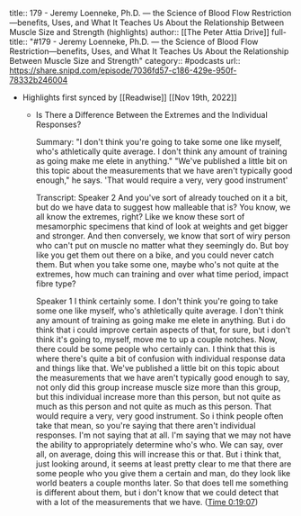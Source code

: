 title:: 179 - Jeremy Loenneke, Ph.D. —  the Science of Blood Flow Restriction—benefits, Uses, and What It Teaches Us About the Relationship Between Muscle Size and Strength (highlights)
author:: [[The Peter Attia Drive]]
full-title:: "\#179 - Jeremy Loenneke, Ph.D. —  the Science of Blood Flow Restriction—benefits, Uses, and What It Teaches Us About the Relationship Between Muscle Size and Strength"
category:: #podcasts
url:: https://share.snipd.com/episode/7036fd57-c186-429e-950f-78332b246004

- Highlights first synced by [[Readwise]] [[Nov 19th, 2022]]
	- Is There a Difference Between the Extremes and the Individual Responses?
	  
	  Summary:
	  "I don't think you're going to take some one like myself, who's athletically quite average. I don't think any amount of training as going make me elete in anything." "We've published a little bit on this topic about the measurements that we have aren't typically good enough," he says. 'That would require a very, very good instrument'
	  
	  Transcript:
	  Speaker 2
	  And you've sort of already touched on it a bit, but do we have data to suggest how malleable that is? You know, we all know the extremes, right? Like we know these sort of mesamorphic specimens that kind of look at weights and get bigger and stronger. And then conversely, we know that sort of wiry person who can't put on muscle no matter what they seemingly do. But boy like you get them out there on a bike, and you could never catch them. But when you take some one, maybe who's not quite at the extremes, how much can training and over what time period, impact fibre type?
	  
	  Speaker 1
	  I think certainly some. I don't think you're going to take some one like myself, who's athletically quite average. I don't think any amount of training as going make me elete in anything. But i do think that i could improve certain aspects of that, for sure, but i don't think it's going to, myself, move me to up a couple notches. Now, there could be some people who certainly can. I think that this is where there's quite a bit of confusion with individual response data and things like that. We've published a little bit on this topic about the measurements that we have aren't typically good enough to say, not only did this group increase muscle size more than this group, but this individual increase more than this person, but not quite as much as this person and not quite as much as this person. That would require a very, very good instrument. So i think people often take that mean, so you're saying that there aren't individual responses. I'm not saying that at all. I'm saying that we may not have the ability to appropriately determine who's who. We can say, over all, on average, doing this will increase this or that. But i think that, just looking around, it seems at least pretty clear to me that there are some people who you give them a certain and man, do they look like world beaters a couple months later. So that does tell me something is different about them, but i don't know that we could detect that with a lot of the measurements that we have. ([Time 0:19:07](https://share.snipd.com/snip/ef84708d-3cb3-4eab-8440-da662fc98ca3))
